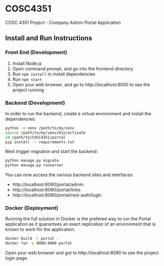 # COSC4351
COSC 4351 Project - Company Admin Portal Application

## Install and Run Instructions

### Front End (Development)
1. Install Node.js
2. Open command prompt, and go into the frontend directory
3. Run `npm install` to install dependencies
4. Run `npm start`
5. Open your web browser, and go to http://localhost:8000 to see the project running

### Backend (Development)
In order to run the backend, create a virtual environment and install the dependencies:

```bash
python -m venv /path/to/my/venv
source /path/to/my/venv/bin/activate
cd /path/to/COSC4351/portal
pip install -r requirements.txt
```

Next trigger migration and start the backend:

```bash
python manage.py migrate
python manage.py runserver
```

You can now access the various backend sites and interfaces: 

- http://localhost:8080/portal/admin
- http://localhost:8080/portal/links
- http://localhost:8080/portal/rest-auth/login

### Docker (Deployment)

Running the full solution in Docker is the prefered way to run the Portal application as it guarantees an exact replication of an environment that is known to work for the application.

```bash
docker build -t portal .
docker run -p 8080:8080 portal
```

Open your web browser and got to http://localhost:8080 to see the project login page.